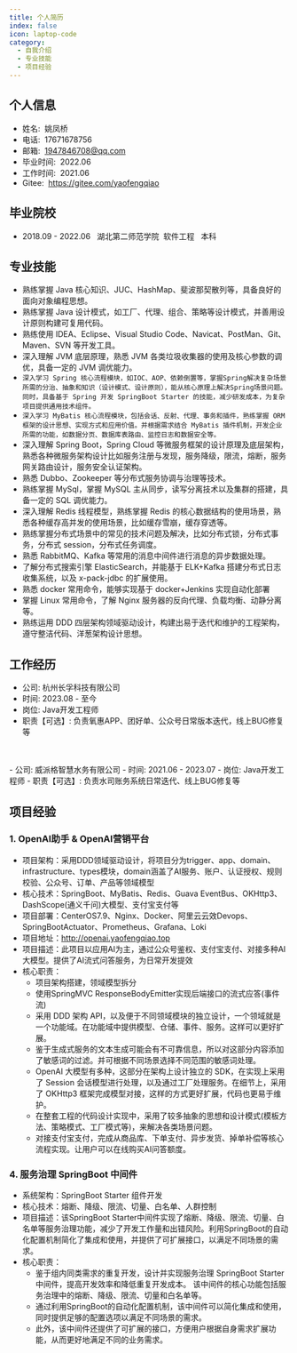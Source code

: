 ```yaml
---
title: 个人简历
index: false
icon: laptop-code
category:
  - 自我介绍
  - 专业技能
  - 项目经验
---
```


## **个人信息**

- 姓名:&nbsp;&nbsp;姚凤桥
- 电话:&nbsp;&nbsp;17671678756
- 邮箱:&nbsp;&nbsp;1947846708@qq.com
- 毕业时间:&nbsp;&nbsp;2022.06
- 工作时间:&nbsp;&nbsp;2021.06
- Gitee:&nbsp;&nbsp;<a href="https://gitee.com/yaofengqiao">https://gitee.com/yaofengqiao</a>

[//]: # (- 开源项目：[vo2dto]&#40;https://bugstack.cn/md/product/idea-plugin/vo2dto.html&#41; - IDEA Plugin 自动转换对象插件，5.4k 下载使用)

## **毕业院校**

- 2018.09 - 2022.06 &nbsp; 湖北第二师范学院&nbsp; 软件工程 &nbsp; 本科

[//]: # (- 荣誉、成绩)

## **专业技能**

- 熟练掌握 Java 核心知识、JUC、HashMap、斐波那契散列等，具备良好的面向对象编程思想。
- 熟练掌握 Java 设计模式，如工厂、代理、组合、策略等设计模式，并善用设计原则构建可复用代码。
- 熟练使用 IDEA、Eclipse、Visual Studio Code、Navicat、PostMan、Git、Maven、SVN 等开发工具。
- 深入理解 JVM 底层原理，熟悉 JVM 各类垃圾收集器的使用及核心参数的调优，具备一定的 JVM 调优能力。
- `深入学习 Spring 核心流程模块，如IOC、AOP、依赖倒置等，掌握Spring解决复杂场景所需的分治、抽象和知识（设计模式、设计原则），能从核心原理上解决Spring场景问题。同时，具备基于 Spring 开发 SpringBoot Starter 的技能，减少研发成本，为复杂项目提供通用技术组件。`
- `深入学习 MyBatis 核心流程模块，包括会话、反射、代理、事务和插件，熟练掌握 ORM 框架的设计思想、实现方式和应用价值。并根据需求结合 MyBatis 插件机制，开发企业所需的功能，如数据分页、数据库表路由、监控日志和数据安全等。`
- 深入理解 Spring Boot，Spring Cloud 等微服务框架的设计原理及底层架构，熟悉各种微服务架构设计比如服务注册与发现，服务降级，限流，熔断，服务网关路由设计，服务安全认证架构。
- 熟悉 Dubbo、Zookeeper 等分布式服务协调与治理等技术。
- 熟练掌握 MySql，掌握 MySQL 主从同步，读写分离技术以及集群的搭建，具备一定的 SQL 调优能力。
- 深入理解 Redis 线程模型，熟练掌握 Redis 的核心数据结构的使用场景，熟悉各种缓存高并发的使用场景，比如缓存雪崩，缓存穿透等。
- 熟练掌握分布式场景中的常见的技术问题及解决，比如分布式锁，分布式事务，分布式 session，分布式任务调度。
- 熟悉 RabbitMQ、Kafka 等常用的消息中间件进行消息的异步数据处理。
- 了解分布式搜索引擎 ElasticSearch，并能基于 ELK+Kafka 搭建分布式日志收集系统，以及 x-pack-jdbc 的扩展使用。
- 熟悉 docker 常用命令，能够实现基于 docker+Jenkins 实现自动化部署
- 掌握 Linux 常用命令，了解 Nginx 服务器的反向代理、负载均衡、动静分离等。
- 熟练运用 DDD 四层架构领域驱动设计，构建出易于迭代和维护的工程架构，遵守整洁代码、洋葱架构设计思想。

## **工作经历**

- 公司: 杭州长孚科技有限公司
- 时间: 2023.08 - 至今
- 岗位: Java开发工程师
- 职责【可选】: 负责氧惠APP、团好单、公众号日常版本迭代，线上BUG修复等
<br/>
<br/>
- 公司: 威派格智慧水务有限公司
- 时间: 2021.06 - 2023.07
- 岗位: Java开发工程师
- 职责【可选】: 负责水司账务系统日常迭代、线上BUG修复等

## **项目经验**
### 1. OpenAI助手 & OpenAI营销平台

- 项目架构：采用DDD领域驱动设计，将项目分为trigger、app、domain、infrastructure、types模块，domain涵盖了AI服务、账户、认证授权、规则校验、公众号、订单、产品等领域模型
- 核心技术：SpringBoot、MyBatis、Redis、Guava EventBus、OKHttp3、DashScope(通义千问)大模型、支付宝支付等
- 项目部署：CenterOS7.9、Nginx、Docker、阿里云云效Devops、SpringBootActuator、Prometheus、Grafana、Loki
- 项目地址：<a href="http://openai.yaofengqiao.top">http://openai.yaofengqiao.top</a>
- 项目描述：此项目以应用AI为主，通过公众号鉴权、支付宝支付、对接多种AI大模型。提供了AI流式问答服务，为日常开发提效
- 核心职责：
    - 项目架构搭建，领域模型拆分
    - 使用SpringMVC ResponseBodyEmitter实现后端接口的流式应答(事件流)
    - 采用 DDD 架构 API，以及便于不同领域模块的独立设计，一个领域就是一个功能域。在功能域中提供模型、仓储、事件、服务。这样可以更好扩展。
    - 鉴于生成式服务的文本生成可能会有不可靠信息，所以对这部分内容添加了敏感词的过滤。并可根据不同场景选择不同范围的敏感词处理。
    - OpenAI 大模型有多种，这部分在架构上设计独立的 SDK，在实现上采用了 Session 会话模型进行处理，以及通过工厂处理服务。在细节上，采用了
      OKHttp3 框架完成模型对接，这样的方式更好扩展，代码也更易于维护。
    - 在整套工程的代码设计实现中，采用了较多抽象的思想和设计模式(模板方法、策略模式、工厂模式等)，来解决各类场景问题。
    - 对接支付宝支付，完成从商品库、下单支付、异步发货、掉单补偿等核心流程实现。让用户可以在线购买AI问答额度。

### 4. 服务治理 SpringBoot 中间件

- 系统架构：SpringBoot Starter 组件开发
- 核心技术：熔断、降级、限流、切量、白名单、人群控制
- 项目描述：该SpringBoot
  Starter中间件实现了熔断、降级、限流、切量、白名单等服务治理功能，减少了开发工作量和出错风险。利用SpringBoot的自动化配置机制简化了集成和使用，并提供了可扩展接口，以满足不同场景的需求。
- 核心职责：
    - 鉴于组内同类需求的重复开发，设计并实现服务治理 SpringBoot Starter 中间件，提高开发效率和降低重复开发成本。
      该中间件的核心功能包括服务治理中的熔断、降级、限流、切量和白名单等。
    - 通过利用SpringBoot的自动化配置机制，该中间件可以简化集成和使用，同时提供足够的配置选项以满足不同场景的需求。
    - 此外，该中间件还提供了可扩展的接口，方便用户根据自身需求扩展功能，从而更好地满足不同的业务需求。
